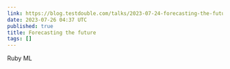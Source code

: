 ```yaml
---
link: https://blog.testdouble.com/talks/2023-07-24-forecasting-the-future/
date: 2023-07-26 04:37 UTC
published: true
title: Forecasting the future
tags: []
---
```


Ruby ML
